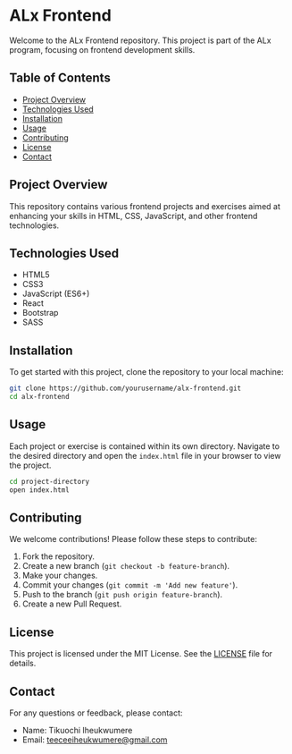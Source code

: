 # ALx Frontend

Welcome to the ALx Frontend repository. This project is part of the ALx program, focusing on frontend development skills.

## Table of Contents

- [Project Overview](#project-overview)
- [Technologies Used](#technologies-used)
- [Installation](#installation)
- [Usage](#usage)
- [Contributing](#contributing)
- [License](#license)
- [Contact](#contact)

## Project Overview

This repository contains various frontend projects and exercises aimed at enhancing your skills in HTML, CSS, JavaScript, and other frontend technologies.

## Technologies Used

- HTML5
- CSS3
- JavaScript (ES6+)
- React
- Bootstrap
- SASS

## Installation

To get started with this project, clone the repository to your local machine:

```bash
git clone https://github.com/yourusername/alx-frontend.git
cd alx-frontend
```

## Usage

Each project or exercise is contained within its own directory. Navigate to the desired directory and open the `index.html` file in your browser to view the project.

```bash
cd project-directory
open index.html
```

## Contributing

We welcome contributions! Please follow these steps to contribute:

1. Fork the repository.
2. Create a new branch (`git checkout -b feature-branch`).
3. Make your changes.
4. Commit your changes (`git commit -m 'Add new feature'`).
5. Push to the branch (`git push origin feature-branch`).
6. Create a new Pull Request.

## License

This project is licensed under the MIT License. See the [LICENSE](LICENSE) file for details.

## Contact

For any questions or feedback, please contact:

- Name: Tikuochi Iheukwumere
- Email: teeceeiheukwumere@gmail.com
